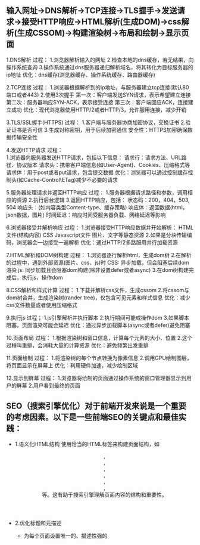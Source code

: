 ## 输入网址->DNS解析->TCP连接->TLS握手->发送请求->接受HTTP响应->HTML解析(生成DOM)->css解析(生成CSSOM)->构建渲染树->布局和绘制->显示页面

1.DNS解析
  过程：
    1.浏览器解析输入的网址
    2.检查本地的dns缓存，若无结果，向操作系统查询
    3.操作系统通过dns服务器递归解析域名，将其转化为目标服务器的ip地址
  优化：dns缓存(浏览器缓存、操作系统缓存、路由器缓存)

2.TCP连接
  过程：
    1.浏览器根据解析到的ip地址，与服务器建立tcp连接(默认80端口或者443)
    2.使用3次握手
      第一次：客户端发送SYN请求，表示希望建立连接
      第二次：服务器响应SYN-ACK，表示接受连接
      第三次：客户端回应ACK，连接建立成功
  优化：现代浏览器使用HTTP/2或者HTTP/3，允许服用连接，减少开销

3.TLS/SSL握手(HTTPS)
  过程：
    1.客户端与服务器协商加密协议，交换证书
    2.验证证书是否可信
    3.生成对称密钥，用于后续加密通信
  安全性：HTTPS加密确保数据传输安全性

4.发送HTTP请求
  过程：  
    1.浏览器向服务器发送HTTP请求，包括以下信息：
      请求行：请求方法、URL路径、协议版本
      请求头：携带客户端信息(如User-Agent)、Cookies、压缩格式等
      请求体：用于post或者put请求，包含提交数据
  优化：浏览器可以通过控制缓存控制头(如Cache-Control\ETag)减少不必要的请求

5.服务器处理请求并返回HTTP响应
  过程：
    1.服务器根据请求路径和参数，调用相应的资源
    2.执行后台逻辑
    3.返回HTTP响应，包括：
      状态码：200，404，503, 504
      响应头：(如内容类型Content-type、缓存策略)
      响应体：返回数据(html，json数据，图片)
  时间延迟：响应时间受服务器负载、网络延迟等影响

6.浏览器接受并解析响应
  过程：
    1.浏览器接受HTTP响应数据并开始解析：
      HTML文件(结构内容)
      CSS
      Javascript文件
      图片、文字等静态资源
    2.如果是分块传输编码，浏览器会一边接受一遍解析
  优化：通过HTTP/2多路服用并行加载资源

7.HTML解析和DOM树构建
  过程：
    1.浏览器逐行解析html，生成dom树
    2.在解析的过程中，遇到外部资源(图片、css、js)时
      CSS: 异步加载，但会阻塞后续dom渲染
      js: 同步加载且会阻塞dom构建(除非设置defer或者async)
    3.在dom树构建完成后，执行js，操作dom

8.CSS解析和样式计算
  过程：
    1.下载并解析css文件，生成cssom
    2.将cssom与dom树合并，生成渲染树(rander tree)，仅包含可见元素和样式信息
  优化：减少css文件数量或者使用压缩格式

9.执行js
  过程；
    1.js引擎解析并执行脚本
    2.执行期间可能或操作dom
    3.如果脚本阻塞，页面渲染可能会延迟
  优化：通过异步加载脚本(async或者defer)避免阻塞

10.页面布局
  过程：
    1.根据渲染树和窗口信息，计算每个元素的大小、位置
    2.这个过程叫重排，会消耗大量的计算资源
  优化：避免频繁出发重排

11.页面绘制
  过程：
    1.将渲染树的每个节点转换为像素信息
    2.调用GPU绘制图层，将页面显示在屏幕上
  优化：利用硬件加速，减少绘制区域

12.显示到屏幕
  过程：
    1.浏览器将绘制的页面通过操作系统的窗口管理器显示到用户的屏幕
    2.用户看到最终的页面


## SEO（搜索引擎优化）对于前端开发来说是一个重要的考虑因素。以下是一些前端SEO的关键点和最佳实践：

  - 1.语义化HTML结构 使用恰当的HTML标签来构建页面结构，如 <header>, <nav>, <main>, <article>, <section>, <aside>, <footer> 等。这有助于搜索引擎理解页面内容的结构和重要性。

  - 2.优化标题和元描述

    - 为每个页面设置唯一的、描述性强的 <title> 标签
    - 使用 <meta name="description"> 标签提供简洁的页面摘要。
  - 3.合理使用标题标签 按层级使用 <h1> 到 <h6> 标签，确保 <h1> 只用于主标题。
  
  - 4.图片优化
    - 为所有图片添加 alt 属性，描述图片内容
    - 使用描述性的文件名
    - 压缩图片以提高加载速度
  - 5.内部链接结构 创建清晰的网站导航结构，使用描述性的锚文本。

  - 6.移动友好 确保网站是响应式的，适配各种设备尺寸。

  - 7.页面加载速度

  - 8.压缩CSS、JavaScript和HTML
    - 使用浏览器缓存
    - 优化资源加载顺序
    - 结构化数据 使用 Schema.org 的结构化数据标记，帮助搜索引擎更好地理解页面内容。

  - 9.URL结构 使用简洁、描述性的URL，包含关键词。

  - 10.社交媒体元标签 添加 Open Graph 和 Twitter Card 元标签，优化在社交媒体上的分享效果。

  - 11.XML站点地图 创建并提交XML站点地图，帮助搜索引擎更好地抓取网站内容。

  - 12.处理重定向和404页面 正确设置301重定向，自定义友好的404页面。

  - 13.HTTPS 使用HTTPS协议，这已成为搜索引擎排名的一个因素。

  - 14.内容质量 提供高质量、原创的内容，定期更新。

  - 15.针对SPA（单页应用）的SEO
    - 使用服务器端渲染（SSR）或预渲染
    - 实现正确的路由处理
    - 使用 History API 而不是哈希路由
  - 16.实施这些策略可以显著提高网站在搜索引擎中的可见性和排名。记住，SEO是一个持续的过程，需要定期监控和调整。

## 从url输入到页面展示涉及到了哪些缓存
  - 浏览器的缓存
    - 内存缓存
    - 磁盘缓存
    - service work缓存
  - dns缓存
    - 浏览器dns缓存
    - 操作系统dns缓存
    - 路由器dns缓存
    - isp dns缓存
  - cdn缓存
  - 服务器缓存
    - 反向代理缓存
    - 应用层缓存
    - 数据库缓存
  - http缓存控制
    - 通过请求头控制缓存